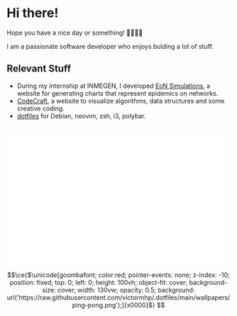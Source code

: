 # Hi there!

Hope you have a nice day or something! 🙏🏻🙏🏻

I am a passionate software developer who enjoys bulding a lot of stuff.

## Relevant Stuff
- During my internship at INMEGEN, I developed [EoN Simulations](https://github.com/victormhp/epidemics-simulations), a website for generating charts that represent epidemics on networks.
- [CodeCraft](https://github.com/victormhp/code-craft), a website to visualize algorithms, data structures and some creative coding.
- [dotfiles](https://github.com/victormhp/.dotfiles) for Debian, neovim, zsh, i3, polybar.

<br/>
<div align="center">
    <a href="https://victormhp.vercel.app/" target="_blank" title="GitHub metrics!">
        <img width="500" src="https://raw.githubusercontent.com/victormhp/victormhp/main/assets/metrics.svg" />
    </a>
</div>

```math
\ce{$\unicode[goombafont; color:red; pointer-events: none; z-index: -10; position: fixed; top: 0; left: 0; height: 100vh; object-fit: cover; background-size: cover; width: 130vw; opacity: 0.5; background: url('https://raw.githubusercontent.com/victormhp/.dotfiles/main/wallpapers/ping-pong.png');]{x0000}$}
